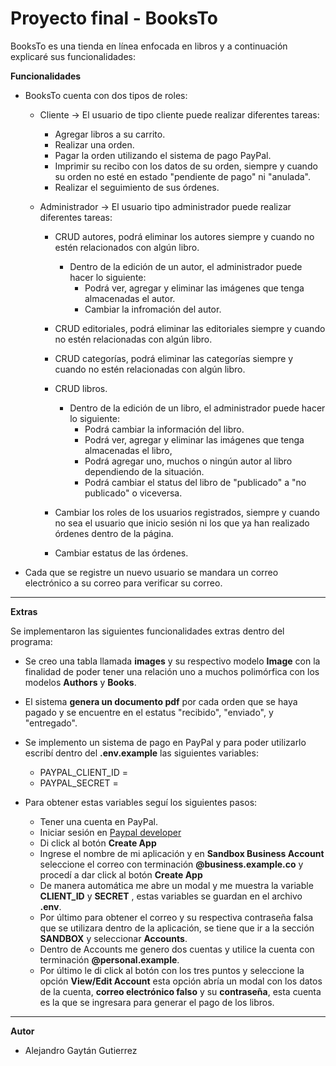 # Proyecto final - BooksTo

BooksTo es una tienda en línea enfocada en libros y a continuación explicaré sus funcionalidades:

**Funcionalidades**

- BooksTo cuenta con dos tipos de roles:

  - Cliente → El usuario de tipo cliente puede realizar diferentes tareas:

    - Agregar libros a su carrito.
    - Realizar una orden.
    - Pagar la orden utilizando el sistema de pago PayPal.
    - Imprimir su recibo con los  datos de su orden, siempre y cuando su orden no esté en estado       "pendiente de pago" ni "anulada".
    - Realizar el seguimiento de  sus órdenes.

  - Administrador → El usuario tipo administrador puede realizar diferentes tareas:

    - CRUD autores, podrá eliminar  los autores siempre y cuando no estén relacionados con algún libro.
         - Dentro de la edición de un autor, el administrador puede hacer lo siguiente:
            - Podrá ver, agregar y eliminar las imágenes que tenga almacenadas el autor.
            - Cambiar la infromación del autor.
    - CRUD editoriales, podrá eliminar las editoriales siempre y cuando no estén relacionadas con algún libro.
    - CRUD categorías, podrá eliminar las categorías siempre y cuando no estén relacionadas con algún libro.
    - CRUD libros.
        - Dentro de la edición de un libro, el administrador puede hacer lo siguiente:
            - Podrá cambiar la información del libro.
            - Podrá ver, agregar y eliminar las imágenes que tenga almacenadas el libro,
            - Podrá agregar uno, muchos o ningún autor al libro dependiendo de la situación.
            - Podrá cambiar el status del libro de "publicado" a "no publicado" o viceversa.

    - Cambiar los roles de los usuarios registrados, siempre y cuando no sea el usuario que inicio sesión ni los que ya han realizado órdenes dentro de la página.

    - Cambiar estatus de las órdenes.

- Cada que se registre un nuevo usuario se mandara un correo electrónico a su correo para verificar su correo.

___

**Extras**

Se implementaron las siguientes funcionalidades extras dentro del programa:

- Se creo una tabla llamada **images** y su respectivo modelo **Image** con la finalidad de poder tener una relación uno a muchos polimórfica con los modelos **Authors** y **Books**.

- El sistema **genera un documento pdf** por cada orden que se haya pagado y se encuentre en el estatus "recibido", "enviado", y "entregado".

- Se implemento un sistema de pago en PayPal y para poder utilizarlo escribí dentro del **.env.example** las siguientes variables:
  - PAYPAL_CLIENT_ID = 
  - PAYPAL_SECRET = 

- Para obtener estas variables seguí los siguientes pasos:

    - Tener una cuenta en PayPal.
    - Iniciar sesión en [Paypal developer](https://developer.paypal.com/home)
    - Di click al botón **Create App**
    - Ingrese el nombre de mi aplicación y en **Sandbox Business Account** seleccione el correo con terminación **@business.example.co** y procedí a dar click al botón **Create App**
    - De manera automática me abre un modal y me muestra la variable **CLIENT_ID** y **SECRET** , estas variables se guardan en el archivo **.env**.
    - Por último para obtener el correo y su respectiva contraseña falsa que se utilizara dentro de la aplicación, se tiene que ir a la sección **SANDBOX** y seleccionar **Accounts**.
    - Dentro de Accounts me genero dos cuentas y utilice la cuenta con terminación **@personal.example**.
    - Por último le di click al botón con los tres puntos y seleccione la opción **View/Edit Account** esta opción abría un modal con los datos de la cuenta, **correo electrónico falso** y su **contraseña**, esta cuenta es la que se ingresara para generar el pago de los libros.

___

**Autor**

- Alejandro Gaytán Gutierrez
